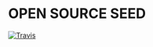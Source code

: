 # OPEN SOURCE SEED

[![Travis](https://img.shields.io/travis/fabioDaFerreira/open-source-seed.svg)](https://travis-ci.org/fabioDaFerreira/open-source-seed)